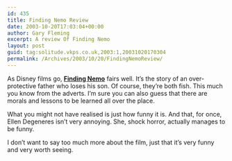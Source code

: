 ```yaml
---
id: 435
title: Finding Nemo Review
date: 2003-10-20T17:03:04+00:00
author: Gary Fleming
excerpt: A review Of Finding Nemo
layout: post
guid: tag:solitude.vkps.co.uk,2003:1,20031020170304
permalink: /Archives/2003/10/20/FindingNemoReview/
---
```

As Disney films go, **[Finding Nemo](http://www.findingnemo.com)** fairs well. It&#8217;s the story of an over-protective father who loses his son. Of course, they&#8217;re both fish. This much you know from the adverts. I&#8217;m sure you can also guess that there are morals and lessons to be learned all over the place.

What you might not have realised is just how funny it is. And that, for once, Ellen Degeneres isn&#8217;t very annoying. She, shock horror, actually manages to be funny.

I don&#8217;t want to say too much more about the film, just that it&#8217;s very funny and very worth seeing.